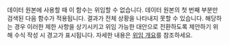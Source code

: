 
데이터 원본에 사용할 때 이 함수는 위임할 수 없습니다. 데이터 원본의 첫 번째 부분만 검색된 다음 함수가 적용됩니다. 결과가 전체 상황을 나타내지 못할 수 있습니다.  해당하는 경우 이러한 제한 사항을 상기시키고 위임 가능한 대안으로 전환하도록 제안하기 위해 수식 작성 시 경고가 표시됩니다. 자세한 내용은 [위임 개요](../maker/canvas-apps/delegation-overview.md)를 참조하세요.

